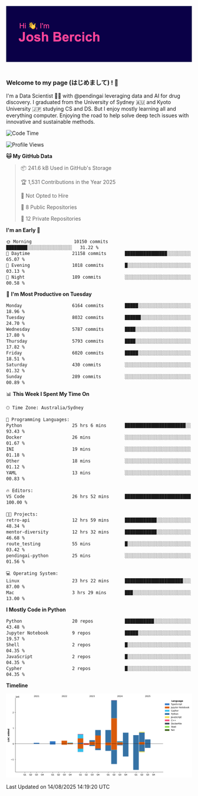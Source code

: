 
<div align="center">
<img src="profile-banner.png" />
</div>

</br>

### Welcome to my page (はじめまして) ! 🌸

I'm a Data Scientist 👨‍🔬 with @pendingai leveraging data and AI for drug discovery. I graduated from the University of Sydney 🇦🇺 and Kyoto University 🇯🇵 studying CS and DS. But I enjoy mostly learning all and everything computer. Enjoying the road to help solve deep tech issues with innovative and sustainable methods.

<!--START_SECTION:waka-->
![Code Time](http://img.shields.io/badge/Code%20Time-42%20hrs%2028%20mins-blue)

![Profile Views](http://img.shields.io/badge/Profile%20Views-30-blue)

**🐱 My GitHub Data** 

> 📦 241.6 kB Used in GitHub's Storage 
 > 
> 🏆 1,531 Contributions in the Year 2025
 > 
> 🚫 Not Opted to Hire
 > 
> 📜 8 Public Repositories 
 > 
> 🔑 12 Private Repositories 
 > 
**I'm an Early 🐤** 

```text
🌞 Morning                10150 commits       ████████░░░░░░░░░░░░░░░░░   31.22 % 
🌆 Daytime                21158 commits       ████████████████░░░░░░░░░   65.07 % 
🌃 Evening                1018 commits        █░░░░░░░░░░░░░░░░░░░░░░░░   03.13 % 
🌙 Night                  189 commits         ░░░░░░░░░░░░░░░░░░░░░░░░░   00.58 % 
```
📅 **I'm Most Productive on Tuesday** 

```text
Monday                   6164 commits        █████░░░░░░░░░░░░░░░░░░░░   18.96 % 
Tuesday                  8032 commits        ██████░░░░░░░░░░░░░░░░░░░   24.70 % 
Wednesday                5787 commits        ████░░░░░░░░░░░░░░░░░░░░░   17.80 % 
Thursday                 5793 commits        ████░░░░░░░░░░░░░░░░░░░░░   17.82 % 
Friday                   6020 commits        █████░░░░░░░░░░░░░░░░░░░░   18.51 % 
Saturday                 430 commits         ░░░░░░░░░░░░░░░░░░░░░░░░░   01.32 % 
Sunday                   289 commits         ░░░░░░░░░░░░░░░░░░░░░░░░░   00.89 % 
```


📊 **This Week I Spent My Time On** 

```text
🕑︎ Time Zone: Australia/Sydney

💬 Programming Languages: 
Python                   25 hrs 6 mins       ███████████████████████░░   93.43 % 
Docker                   26 mins             ░░░░░░░░░░░░░░░░░░░░░░░░░   01.67 % 
INI                      19 mins             ░░░░░░░░░░░░░░░░░░░░░░░░░   01.18 % 
Other                    18 mins             ░░░░░░░░░░░░░░░░░░░░░░░░░   01.12 % 
YAML                     13 mins             ░░░░░░░░░░░░░░░░░░░░░░░░░   00.83 % 

🔥 Editors: 
VS Code                  26 hrs 52 mins      █████████████████████████   100.00 % 

🐱‍💻 Projects: 
retro-api                12 hrs 59 mins      ████████████░░░░░░░░░░░░░   48.34 % 
mentor-diversity         12 hrs 32 mins      ████████████░░░░░░░░░░░░░   46.68 % 
route_testing            55 mins             █░░░░░░░░░░░░░░░░░░░░░░░░   03.42 % 
pendingai-python         25 mins             ░░░░░░░░░░░░░░░░░░░░░░░░░   01.56 % 

💻 Operating System: 
Linux                    23 hrs 22 mins      ██████████████████████░░░   87.00 % 
Mac                      3 hrs 29 mins       ███░░░░░░░░░░░░░░░░░░░░░░   13.00 % 
```

**I Mostly Code in Python** 

```text
Python                   20 repos            ███████████░░░░░░░░░░░░░░   43.48 % 
Jupyter Notebook         9 repos             █████░░░░░░░░░░░░░░░░░░░░   19.57 % 
Shell                    2 repos             █░░░░░░░░░░░░░░░░░░░░░░░░   04.35 % 
JavaScript               2 repos             █░░░░░░░░░░░░░░░░░░░░░░░░   04.35 % 
Cypher                   2 repos             █░░░░░░░░░░░░░░░░░░░░░░░░   04.35 % 
```



**Timeline**

![Lines of Code chart](https://raw.githubusercontent.com/JBercich/JBercich/main/assets/bar_graph.png)


 Last Updated on 14/08/2025 14:19:20 UTC
<!--END_SECTION:waka-->
